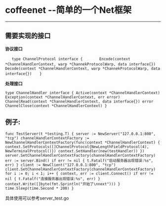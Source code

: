 # coffeenet --简单的一个Net框架

***

## 需要实现的接口

**协议接口**


`	type ChannelProtocol interface {`
`		Encode(context *ChannelHandlerContext, warp *ChannekProtocolWarp, data interface{})`
`		Decode(context *ChannelHandlerContext, warp *ChannekProtocolWarp, data interface{})`
`	}`


**处理接口**

`
	type ChannelHandler interface {
		Active(context *ChannelHandlerContext)
		Exception(context *ChannelHandlerContext, err error)
		ChannelRead(context *ChannelHandlerContext, data interface{}) error
		ChannelClose(context *ChannelHandlerContext)
	}
`
## 例子:

`
	func TestServer(t *testing.T) {
		server := NewServer("127.0.0.1:800", "tcp")
		channelHandlerContextFactory := NewChannelHandlerContextFactory(func(context *ChannelHandlerContext) {
			context.SetProtocols([]ChannelProtocol{NewLengthFieldProtocol(4), NewTerminalProtocol()})
			context.SetHandler(new(testHandler))
		})
		server.SetChannelHandlerContextFactory(channelHandlerContextFactory)
		err := server.Bind()
		if err != nil {
			t.Fatalf("启动服务器出现错误:%s", err)
		}
		client := NewClient("127.0.0.1:800", "tcp")
		client.SetChannelHandlerContextFactory(channelHandlerContextFactory)
		for i := 0; i < 1; i++ {
			context, err := client.Connect()
			if err != nil {
				t.Fatalf("连接服务器出现错误:%s", err)
			}
			context.Write([]byte(fmt.Sprintln("开始了\nnext")))
		}
		time.Sleep(time.Second * 200)
	}
`

具体使用可以参考server_test.go